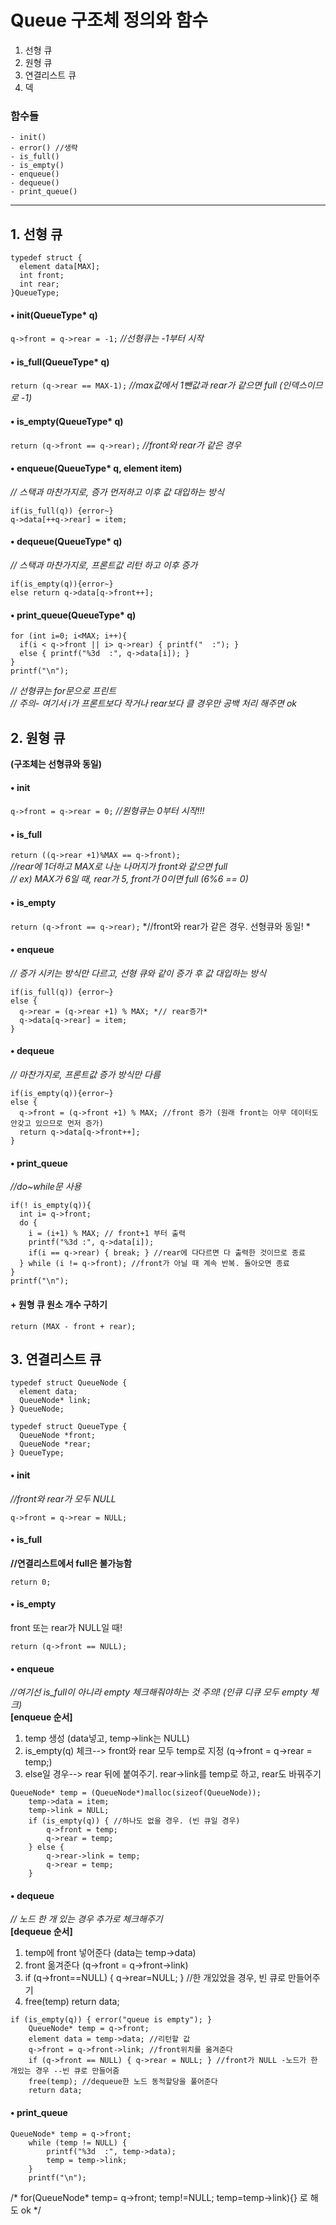# Queue 구조체 정의와 함수
1. 선형 큐
2. 원형 큐
3. 연결리스트 큐
4. 덱
### 함수들
    - init()   
    - error() //생략   
    - is_full()
    - is_empty()
    - enqueue()
    - dequeue()
    - print_queue()

- - - 

## 1. 선형 큐
```
typedef struct {
  element data[MAX];
  int front;
  int rear;
}QueueType;
```
#### • init(QueueType* q)   
```q->front = q->rear = -1;``` *//선형큐는 -1부터 시작*   

#### • is_full(QueueType* q)   
```return (q->rear == MAX-1);``` *//max값에서 1뺀값과 rear가 같으면 full (인덱스이므로 -1)*     

#### • is_empty(QueueType* q)   
```return (q->front == q->rear);``` *//front와 rear가 같은 경우*   

#### • enqueue(QueueType* q, element item)   
*// 스택과 마찬가지로, 증가 먼저하고 이후 값 대입하는 방식*   
```
if(is_full(q)) {error~}   
q->data[++q->rear] = item;
```

#### • dequeue(QueueType* q)
*// 스택과 마찬가지로, 프론트값 리턴 하고 이후 증가*   
```
if(is_empty(q)){error~}   
else return q->data[q->front++];
```

#### • print_queue(QueueType* q)   
```
for (int i=0; i<MAX; i++){   
  if(i < q->front || i> q->rear) { printf("  :"); }   
  else { printf("%3d  :", q->data[i]); }   
}
printf("\n");
```
*// 선형큐는 for문으로 프린트*   
*// 주의- 여기서 i가 프론트보다 작거나 rear보다 클 경우만 공백 처리 해주면 ok*  


## 2. 원형 큐
**(구조체는 선형큐와 동일)**   

#### • init   
```q->front = q->rear = 0;```
*//원형큐는 0부터 시작!!!*   

#### • is_full   
```return ((q->rear +1)%MAX == q->front);```   
*//rear에 1더하고 MAX로 나눈 나머지가 front와 같으면 full*     
*// ex) MAX가 6일 때, rear가 5, front가 0이면 full (6%6 == 0)*     

#### • is_empty   
```return (q->front == q->rear);``` *//front와 rear가 같은 경우. 선형큐와 동일! *   

#### • enqueue   
*// 증가 시키는 방식만 다르고, 선형 큐와 같이 증가 후 값 대입하는 방식*   
```
if(is_full(q)) {error~}   
else {   
  q->rear = (q->rear +1) % MAX; *// rear증가*   
  q->data[q->rear] = item;   
}
```

#### • dequeue
*// 마찬가지로, 프론트값 증가 방식만 다름*   
```
if(is_empty(q)){error~}   
else {
  q->front = (q->front +1) % MAX; //front 증가 (원래 front는 아무 데이터도 안갖고 있으므로 먼저 증가)
  return q->data[q->front++];
}
```
#### • print_queue   
*//do~while문 사용*
```
if(! is_empty(q)){
  int i= q->front;
  do {
    i = (i+1) % MAX; // front+1 부터 출력
    printf("%3d :", q->data[i]);
    if(i == q->rear) { break; } //rear에 다다르면 다 출력한 것이므로 종료
  } while (i != q->front); //front가 아닐 때 계속 반복. 돌아오면 종료
}
printf("\n");
```
#### + 원형 큐 원소 개수 구하기
```return (MAX - front + rear);```

## 3. 연결리스트 큐
```
typedef struct QueueNode {
  element data;
  QueueNode* link;
} QueueNode;

typedef struct QueueType {
  QueueNode *front;
  QueueNode *rear;
} QueueType;
```
#### • init   
*//front와 rear가 모두 NULL*
```
q->front = q->rear = NULL;
```

#### • is_full   
**//연결리스트에서 full은 불가능함**
```
return 0;
```
#### • is_empty   
front 또는 rear가 NULL일 때!
```
return (q->front == NULL);
```

#### • enqueue   
*//여기선 is_full이 아니라 empty 체크해줘야하는 것 주의! (인큐 디큐 모두 empty 체크)*   
**[enqueue 순서]**   
1) temp 생성 (data넣고, temp->link는 NULL)   
2) is_empty(q) 체크--> front와 rear 모두 temp로 지정 (q->front = q->rear = temp;)   
3) else일 경우--> rear 뒤에 붙여주기. rear->link를 temp로 하고, rear도 바꿔주기   
```
QueueNode* temp = (QueueNode*)malloc(sizeof(QueueNode));
	temp->data = item;
	temp->link = NULL;
	if (is_empty(q)) { //하나도 없을 경우. (빈 큐일 경우)
		q->front = temp;
		q->rear = temp;
	} else {
		q->rear->link = temp;
		q->rear = temp;
	}
```

#### • dequeue   
*// 노드 한 개 있는 경우 추가로 체크해주기*   
**[dequeue 순서]**   
1) temp에 front 넣어준다 (data는 temp->data)   
2) front 옮겨준다 (q->front = q->front->link)   
3) if (q->front==NULL) { q->rear=NULL; } //한 개있었을 경우, 빈 큐로 만들어주기   
4) free(temp) return data;   
```
if (is_empty(q)) { error("queue is empty"); }
	QueueNode* temp = q->front;
	element data = temp->data; //리턴할 값
	q->front = q->front->link; //front위치를 옮겨준다
	if (q->front == NULL) { q->rear = NULL; } //front가 NULL -노드가 한 개있는 경우 --빈 큐로 만들어줌
	free(temp); //dequeue한 노드 동적할당을 풀어준다
	return data;
```
#### • print_queue   
```
QueueNode* temp = q->front;
	while (temp != NULL) {
		printf("%3d  :", temp->data);
		temp = temp->link;
	}
	printf("\n");
```
/* for(QueueNode* temp= q->front; temp!=NULL; temp=temp->link){} 로 해도 ok */
